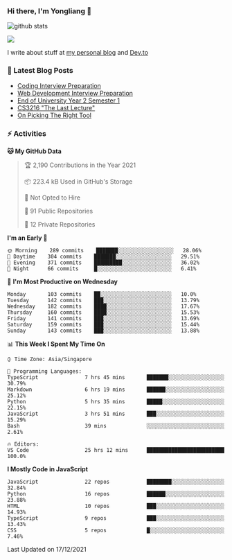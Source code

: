### Hi there, I'm Yongliang 👋 
<!--
**tlylt/tlylt** is a ✨ _special_ ✨ repository because its `README.md` (this file) appears on your GitHub profile.

Here are some ideas to get you started:

- 🔭 I’m currently working on ...
- 🌱 I’m currently learning ...
- 👯 I’m looking to collaborate on ...
- 🤔 I’m looking for help with ...
- 💬 Ask me about ...
- 📫 How to reach me: ...
- 😄 Pronouns: ...
- ⚡ Fun fact: ...
-->
![github stats](https://komarev.com/ghpvc/?username=tlylt&color=green&style=plastic)

<img
align="center"
src="https://github-readme-stats.vercel.app/api/?username=tlylt&theme=dracula"
/>

I write about stuff at [my personal blog](https://www.yongliangliu.com/) and [Dev.to](https://dev.to/tlylt)

### 📕 Latest Blog Posts

<!-- BLOG-POST-LIST:START -->
- [Coding Interview Preparation](https://www.yongliangliu.com/blog/coding-interview-prep/)
- [Web Development Interview Preparation](https://www.yongliangliu.com/blog/web-dev-interview-prep/)
- [End of University Year 2 Semester 1](https://www.yongliangliu.com/blog/year-2-sem-1/)
- [CS3216 &quot;The Last Lecture&quot;](https://www.yongliangliu.com/blog/cs3216-the-last-lecture/)
- [On Picking The Right Tool](https://www.yongliangliu.com/blog/on-picking-the-right-tool/)
<!-- BLOG-POST-LIST:END -->

### ⚡ Activities
<!--START_SECTION:waka-->
**🐱 My GitHub Data** 

> 🏆 2,190 Contributions in the Year 2021
 > 
> 📦 223.4 kB Used in GitHub's Storage 
 > 
> 🚫 Not Opted to Hire
 > 
> 📜 91 Public Repositories 
 > 
> 🔑 12 Private Repositories  
 > 
**I'm an Early 🐤** 

```text
🌞 Morning    289 commits    ███████░░░░░░░░░░░░░░░░░░   28.06% 
🌆 Daytime    304 commits    ███████░░░░░░░░░░░░░░░░░░   29.51% 
🌃 Evening    371 commits    █████████░░░░░░░░░░░░░░░░   36.02% 
🌙 Night      66 commits     █░░░░░░░░░░░░░░░░░░░░░░░░   6.41%

```
📅 **I'm Most Productive on Wednesday** 

```text
Monday       103 commits    ██░░░░░░░░░░░░░░░░░░░░░░░   10.0% 
Tuesday      142 commits    ███░░░░░░░░░░░░░░░░░░░░░░   13.79% 
Wednesday    182 commits    ████░░░░░░░░░░░░░░░░░░░░░   17.67% 
Thursday     160 commits    ████░░░░░░░░░░░░░░░░░░░░░   15.53% 
Friday       141 commits    ███░░░░░░░░░░░░░░░░░░░░░░   13.69% 
Saturday     159 commits    ███░░░░░░░░░░░░░░░░░░░░░░   15.44% 
Sunday       143 commits    ███░░░░░░░░░░░░░░░░░░░░░░   13.88%

```


📊 **This Week I Spent My Time On** 

```text
⌚︎ Time Zone: Asia/Singapore

💬 Programming Languages: 
TypeScript               7 hrs 45 mins       ███████░░░░░░░░░░░░░░░░░░   30.79% 
Markdown                 6 hrs 19 mins       ██████░░░░░░░░░░░░░░░░░░░   25.12% 
Python                   5 hrs 35 mins       █████░░░░░░░░░░░░░░░░░░░░   22.15% 
JavaScript               3 hrs 51 mins       ███░░░░░░░░░░░░░░░░░░░░░░   15.29% 
Bash                     39 mins             ░░░░░░░░░░░░░░░░░░░░░░░░░   2.61%

🔥 Editors: 
VS Code                  25 hrs 12 mins      █████████████████████████   100.0%

```

**I Mostly Code in JavaScript** 

```text
JavaScript               22 repos            ████████░░░░░░░░░░░░░░░░░   32.84% 
Python                   16 repos            ██████░░░░░░░░░░░░░░░░░░░   23.88% 
HTML                     10 repos            ███░░░░░░░░░░░░░░░░░░░░░░   14.93% 
TypeScript               9 repos             ███░░░░░░░░░░░░░░░░░░░░░░   13.43% 
CSS                      5 repos             █░░░░░░░░░░░░░░░░░░░░░░░░   7.46%

```



 Last Updated on 17/12/2021
<!--END_SECTION:waka-->